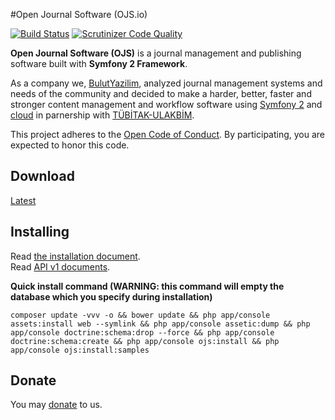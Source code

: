 #Open Journal Software (OJS.io)

[![Build Status](https://travis-ci.org/ojs/ojs.svg?branch=master)](https://travis-ci.org/ojs/ojs)
[![Scrutinizer Code Quality](https://scrutinizer-ci.com/g/ojs/ojs/badges/quality-score.png?b=master)](https://scrutinizer-ci.com/g/ojs/ojs/?branch=master)

**Open Journal Software (OJS)** is a journal management and publishing software built with **Symfony 2 Framework**.

As a company we, [BulutYazilim](http://www.bulutyazilim.com), analyzed journal management systems and needs of the community and decided to make a harder, better, faster and stronger content management and workflow software using [Symfony 2](http://en.wikipedia.org/wiki/Symfony) and [cloud](http://en.wikipedia.org/wiki/Cloud_computing) in parnership with [TÜBİTAK-ULAKBİM](http://www.ulakbim.gov.tr).

This project adheres to the [Open Code of Conduct](https://github.com/ojs/ojs/tree/master/code_of_conduct.md). By participating, you are expected to honor this code.

## Download 

[Latest](https://github.com/ojs/ojs/releases/latest)

## Installing

Read [the installation document](https://github.com/ojs/ojs/tree/master/docs/INSTALL.md).<br>
Read [API v1 documents](https://github.com/ojs/ojs/tree/master/src/Ojs/ApiBundle/Resources/doc).

**Quick install command (WARNING: this command will empty the database which you specify during installation)**

```
composer update -vvv -o && bower update && php app/console assets:install web --symlink && php app/console assetic:dump && php app/console doctrine:schema:drop --force && php app/console doctrine:schema:create && php app/console ojs:install && php app/console ojs:install:samples
```

## Donate
You may [donate](https://www.paypal.me/OkulBilisim) to us.
